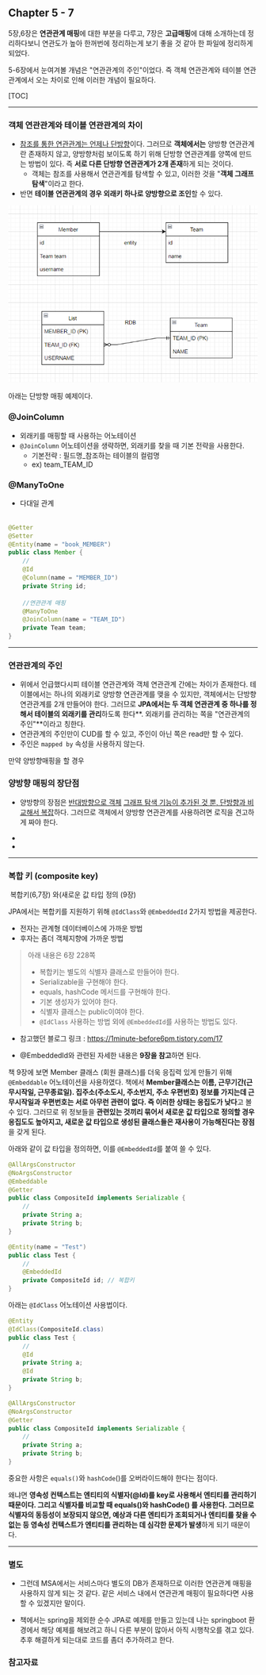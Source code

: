 



## Chapter 5 - 7

5장,6장은 **연관관계 매핑**에 대한 부분을 다루고, 7장은 **고급매핑**에 대해 소개하는데 정리하다보니 연관도가 높아 한꺼번에 정리하는게 보기 좋을 것 같아 한 파일에 정리하게 되었다.



5-6장에서 눈여겨볼 개념은 "연관관계의 주인"이었다. 즉 객체 연관관계와 테이블 연관관계에서 오는 차이로 인해 이러한 개념이 필요하다.



[TOC]



---



### 객체 연관관계와 테이블 연관관계의 차이

- <u>참조를 통한 연관관계는 언제나 단방향</u>이다. 그러므로 **객체에서는** 양방향 연관관계란 존재하지 않고, 양방향처럼 보이도록 하기 위해 단방향 연관관계를 양쪽에 만드는 방법이 있다. 즉 **서로 다른 단방향 연관관계가 2개 존재**하게 되는 것이다.
  - 객체는 참조를 사용해서 연관관계를 탐색할 수 있고, 이러한 것을 "**객체 그래프 탐색**"이라고 한다.
- 반면 **테이블 연관관계의 경우 외래키 하나로 양방향으로 조인**할 수 있다.

![image-20220106072149802](image/image-20220106072149802.png)



아래는 단방향 매핑 예제이다.

### @JoinColumn

- 외래키를 매핑할 때 사용하는 어노테이션
- `@JoinColumn` 어노테이션을 생략하면, 외래키를 찾을 때 기본 전략을 사용한다.
  - 기본전략 : 필드명_참조하는 테이블의 컬럼명
  - ex) team_TEAM_ID

### @ManyToOne

- 다대일 관계

```java

@Getter
@Setter
@Entity(name = "book_MEMBER")
public class Member {
    //
    @Id
    @Column(name = "MEMBER_ID")
    private String id;

    //연관관계 매핑
    @ManyToOne
    @JoinColumn(name = "TEAM_ID")
    private Team team;
}

```





---



### 연관관계의 주인

- 위에서 언급했다시피 테이블 연관관계와 객체 연관관계 간에는 차이가 존재한다. 테이블에서는 하나의 외래키로 양방향 연관관계를 맺을 수 있지만, 객체에서는 단방향 연관관계를 2개 만들어야 한다. 그러므로 **JPA에서는 두 객체 연관관계 중 하나를 정해서 테이블의 외래키를 관리**하도록 한다**. 외래키를 관리하는 쪽을 "연관관계의 주인"**이라고 칭한다.
- 연관관계의 주인만이 CUD를 할 수 있고, 주인이 아닌 쪽은 read만 할 수 있다.
- 주인은 `mapped by` 속성을 사용하지 않는다.



만약 양방향매핑을 할 경우 



### 양방향 매핑의 장단점

- 양방향의 장점은 <u>반대방향으로 객체</u> <u>그래프 탐색 기능이 추가된 것 뿐, 단방향과 비교해서 복잡</u>하다. 그러므로 객체에서 양방향 연관관계를 사용하려면 로직을 견고하게 짜야 한다.

- 

- 

  

---



### 복합 키 (composite key)

​	복합키(6,7장) 와(새로운 값 타입 정의 (9장)



JPA에서는 복합키를 지원하기 위해 `@IdClass`와 `@EmbeddedId` 2가지 방법을 제공한다.

- 전자는 관계형 데이터베이스에 가까운 방법
- 후자는 좀더 객체지향에 가까운 방법

> 아래 내용은 6장 228쪽
>
> - 복합키는 별도의 식별자 클래스로 만들어야 한다.
> - Serializable을 구현해야 한다.
> - equals, hashCode 메서드를 구현해야 한다.
> - 기본 생성자가 있어야 한다.
> - 식별자 클래스는 public이여야 한다.
> - `@IdClass` 사용하는 방법 외에 `@EmbeddedId`를 사용하는 방법도 있다.

- 참고했던 블로그 링크 : https://1minute-before6pm.tistory.com/17

+ @EmbeddedId와 관련된 자세한 내용은 **9장을 참고**하면 된다.

책 9장에 보면 Member 클래스 (회원 클래스)를 더욱 응집력 있게 만들기 위해 `@Embeddable` 어노테이션을 사용하였다. 책에서 **Member클래스는 이름, 근무기간(근무시작일, 근무종료일). 집주소(주소도시, 주소번지, 주소 우편번호) 정보를 가지는데 근무시작일과 우편번호는 서로 아무런 관련이 없다. 즉 이러한 상태는 응집도가 낮다**고 볼 수 있다. 그러므로 위 정보들을 **관련있는 것끼리 묶어서 새로운 값 타입으로 정의할 경우 응집도도 높아지고, 새로운 값 타입으로 생성된 클래스들은 재사용이 가능해진다는 장점**을 갖게 된다.



아래와 같이 값 타입을 정의하면, 이를 `@EmbeddedId`를 붙여 쓸 수 있다.

```java
@AllArgsConstructor
@NoArgsConstructor
@Embeddable
@Getter
public class CompositeId implements Serializable {
    //
    private String a;
    private String b;
}

```

```java
@Entity(name = "Test")
public class Test {
    //
    @EmbeddedId
    private CompositeId id; // 복합키
}
```



아래는 `@IdClass` 어노테이션 사용법이다.

```java
@Entity
@IdClass(CompositeId.class)
public class Test {
    //
    @Id
    private String a;
    @Id
    private String b;
}
```

```java
@AllArgsConstructor
@NoArgsConstructor
@Getter
public class CompositeId implements Serializable {
    //
    private String a;
    private String b;
}
```



중요한 사항은 `equals()`와 `hashCode`()를 오버라이드해야 한다는 점이다.

왜냐면 **영속성 컨텍스트는 엔티티의 식별자(@Id)를 key로 사용해서 엔티티를 관리하기 때문이다. 그리고 식별자를 비교할 때 equals()와 hashCode() 를 사용한다. 그러므로  식별자의 동등성이 보장되지 않으면, 예상과 다른 엔티티가 조회되거나 엔티티를 찾을 수 없는 등 영속성 컨텍스트가 엔티티를 관리하는 데 심각한 문제가 발생**하게 되기 때문이다.



---



### 별도

- 그런데 MSA에서는 서비스마다 별도의 DB가 존재하므로 이러한 연관관계 매핑을 사용하지 않게 되는 것 같다. 같은 서비스 내에서 연관관계 매핑이 필요하다면 사용할 수 있겠지만 말이다.

- 책에서는 spring을 제외한 순수 JPA로 예제를 만들고 있는데  나는 springboot 환경에서 해당 예제를 해보려고 하니 다른 부분이 많아서 아직 시행착오를 겪고 있다. 추후 해결하게 되는대로 코드를 좀더 추가하려고 한다. 







### 참고자료

